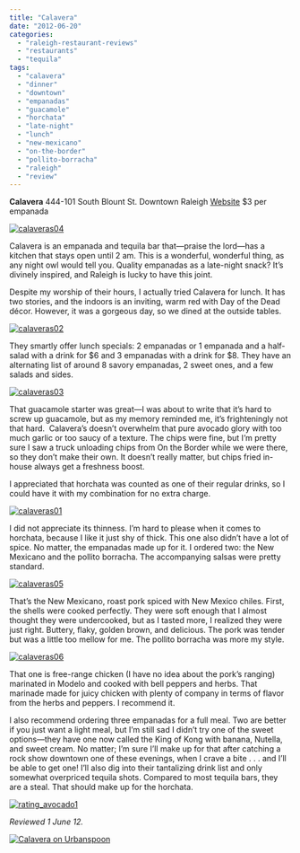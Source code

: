 ```yaml
---
title: "Calavera"
date: "2012-06-20"
categories: 
  - "raleigh-restaurant-reviews"
  - "restaurants"
  - "tequila"
tags: 
  - "calavera"
  - "dinner"
  - "downtown"
  - "empanadas"
  - "guacamole"
  - "horchata"
  - "late-night"
  - "lunch"
  - "new-mexicano"
  - "on-the-border"
  - "pollito-borracha"
  - "raleigh"
  - "review"
---
```


**Calavera** 444-101 South Blount St. Downtown Raleigh [Website](http://www.calaveraraleigh.com/) $3 per empanada

[![](http://s3.amazonaws.com/thegourmez-wpmedia/2012/06/calaveras04.jpg "calaveras04")](http://s3.amazonaws.com/thegourmez-wpmedia/2012/06/calaveras04.jpg)

Calavera is an empanada and tequila bar that—praise the lord—has a kitchen that stays open until 2 am. This is a wonderful, wonderful thing, as any night owl would tell you. Quality empanadas as a late-night snack? It’s divinely inspired, and Raleigh is lucky to have this joint.

Despite my worship of their hours, I actually tried Calavera for lunch. It has two stories, and the indoors is an inviting, warm red with Day of the Dead décor. However, it was a gorgeous day, so we dined at the outside tables.

[![](http://s3.amazonaws.com/thegourmez-wpmedia/2012/06/calaveras02.jpg "calaveras02")](http://s3.amazonaws.com/thegourmez-wpmedia/2012/06/calaveras02.jpg)

They smartly offer lunch specials: 2 empanadas or 1 empanada and a half-salad with a drink for $6 and 3 empanadas with a drink for $8. They have an alternating list of around 8 savory empanadas, 2 sweet ones, and a few salads and sides.

[![](http://s3.amazonaws.com/thegourmez-wpmedia/2012/06/calaveras03.jpg "calaveras03")](http://s3.amazonaws.com/thegourmez-wpmedia/2012/06/calaveras03.jpg)

That guacamole starter was great—I was about to write that it’s hard to screw up guacamole, but as my memory reminded me, it’s frighteningly not that hard.  Calavera’s doesn’t overwhelm that pure avocado glory with too much garlic or too saucy of a texture. The chips were fine, but I’m pretty sure I saw a truck unloading chips from On the Border while we were there, so they don’t make their own. It doesn’t really matter, but chips fried in-house always get a freshness boost.

I appreciated that horchata was counted as one of their regular drinks, so I could have it with my combination for no extra charge.

[![](http://s3.amazonaws.com/thegourmez-wpmedia/2012/06/calaveras01.jpg "calaveras01")](http://s3.amazonaws.com/thegourmez-wpmedia/2012/06/calaveras01.jpg)

I did not appreciate its thinness. I’m hard to please when it comes to horchata, because I like it just shy of thick. This one also didn’t have a lot of spice. No matter, the empanadas made up for it. I ordered two: the New Mexicano and the pollito borracha. The accompanying salsas were pretty standard.

[![](http://s3.amazonaws.com/thegourmez-wpmedia/2012/06/calaveras05.jpg "calaveras05")](http://s3.amazonaws.com/thegourmez-wpmedia/2012/06/calaveras05.jpg)

That’s the New Mexicano, roast pork spiced with New Mexico chiles. First, the shells were cooked perfectly. They were soft enough that I almost thought they were undercooked, but as I tasted more, I realized they were just right. Buttery, flaky, golden brown, and delicious. The pork was tender but was a little too mellow for me. The pollito borracha was more my style.

[![](http://s3.amazonaws.com/thegourmez-wpmedia/2012/06/calaveras06.jpg "calaveras06")](http://s3.amazonaws.com/thegourmez-wpmedia/2012/06/calaveras06.jpg)

That one is free-range chicken (I have no idea about the pork’s ranging) marinated in Modelo and cooked with bell peppers and herbs. That marinade made for juicy chicken with plenty of company in terms of flavor from the herbs and peppers. I recommend it.

I also recommend ordering three empanadas for a full meal. Two are better if you just want a light meal, but I’m still sad I didn’t try one of the sweet options—they have one now called the King of Kong with banana, Nutella, and sweet cream. No matter; I’m sure I’ll make up for that after catching a rock show downtown one of these evenings, when I crave a bite . . . and I’ll be able to get one! I’ll also dig into their tantalizing drink list and only somewhat overpriced tequila shots. Compared to most tequila bars, they are a steal. That should make up for the horchata.

[![](http://s3.amazonaws.com/thegourmez-wpmedia/2009/02/rating_avocado1.gif "rating_avocado1")](http://s3.amazonaws.com/thegourmez-wpmedia/2009/02/rating_avocado1.gif)

_Reviewed 1 June 12._

[![Calavera on Urbanspoon](http://www.urbanspoon.com/b/link/1626035/minilink.gif)](http://www.urbanspoon.com/r/25/1626035/restaurant/Inside-the-Beltline/Calavera-Cary)
